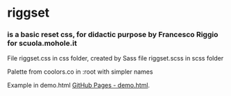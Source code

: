 # riggset
### is a basic reset css, for didactic purpose by Francesco Riggio for scuola.mohole.it

File riggset.css in css folder, created by Sass file riggset.scss in scss folder

Palette from coolors.co in :root with simpler names

Example in demo.html [GitHub Pages - demo.html](https://fflab.github.io/riggset/demo.html).



